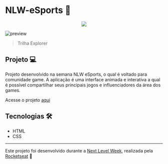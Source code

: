 # NLW-eSports 🚀

<p align="center">
  <img src="https://global-uploads.webflow.com/61d83a2ebb0ae01ab96e841a/630ced17a99fbd99b6169b52_Logo-NLW-eSports.svg"/>
</p>

![preview](https://cdn.discordapp.com/attachments/868299459543592962/1019955894676619314/explorer-projeto.png)

> Trilha Explorer

## Projeto 💻
Projeto desenvolvido na semana NLW eSports, o qual é voltado para comunidade game. A aplicação é uma interface animada e interativa a qual é possível compartilhar seus principais jogos e influenciadores da área dos games.

Acesse o projeto [aqui](https://gangorra.github.io/NLW-eSports/)

## Tecnologias 🛠️

- HTML <br>
- CSS

------------------------------
Este projeto foi desenvolvido durante a [Next Level Week](https://lp.rocketseat.com.br/nlw), realizada pela [Rocketseat](https://www.rocketseat.com.br) 🚀
